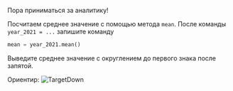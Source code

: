 Пора приниматься за аналитику!

Посчитаем среднее значение с помощью метода `mean`. После команды `year_2021 = ...` запишите команду

```python
mean = year_2021.mean()
```

Выведите среднее значение с округлением до первого знака после запятой.



Ориентир:
![TargetDown](./pics/img_6.jpg)

